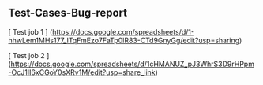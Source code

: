 ##  Test-Cases-Bug-report

[ Test job 1 ] (https://docs.google.com/spreadsheets/d/1-hhwLem1MHs177_ITqFmEzo7FaTp0lR83-CTd9GnyGg/edit?usp=sharing)

[ Test job 2 ] (https://docs.google.com/spreadsheets/d/1cHMANUZ_pJ3WhrS3D9rHPpm-OcJ1II6xCGoY0sXRv1M/edit?usp=share_link)
